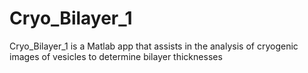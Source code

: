# Cryo_Bilayer_1
Cryo_Bilayer_1 is a Matlab app that assists in the analysis of cryogenic images of vesicles to determine bilayer thicknesses
